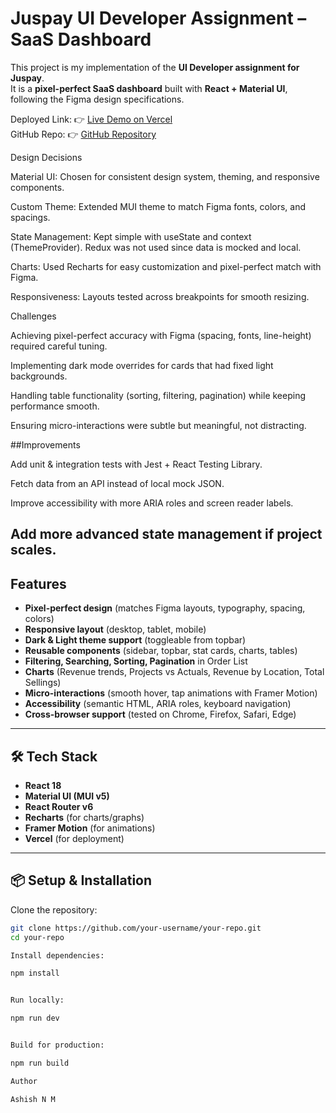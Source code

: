 # Juspay UI Developer Assignment – SaaS Dashboard

This project is my implementation of the **UI Developer assignment for Juspay**.  
It is a **pixel-perfect SaaS dashboard** built with **React + Material UI**, following the Figma design specifications.  

Deployed Link: 👉 [Live Demo on Vercel](https://your-vercel-link.vercel.app)  
GitHub Repo: 👉 [GitHub Repository](https://github.com/your-username/your-repo)

Design Decisions

Material UI: Chosen for consistent design system, theming, and responsive components.

Custom Theme: Extended MUI theme to match Figma fonts, colors, and spacings.

State Management: Kept simple with useState and context (ThemeProvider).
Redux was not used since data is mocked and local.

Charts: Used Recharts for easy customization and pixel-perfect match with Figma.

Responsiveness: Layouts tested across breakpoints for smooth resizing.

Challenges

Achieving pixel-perfect accuracy with Figma (spacing, fonts, line-height) required careful tuning.

Implementing dark mode overrides for cards that had fixed light backgrounds.

Handling table functionality (sorting, filtering, pagination) while keeping performance smooth.

Ensuring micro-interactions were subtle but meaningful, not distracting.

##Improvements

Add unit & integration tests with Jest + React Testing Library.

Fetch data from an API instead of local mock JSON.

Improve accessibility with more ARIA roles and screen reader labels.

Add more advanced state management if project scales.
---

## Features
- **Pixel-perfect design** (matches Figma layouts, typography, spacing, colors)
- **Responsive layout** (desktop, tablet, mobile)
- **Dark & Light theme support** (toggleable from topbar)
- **Reusable components** (sidebar, topbar, stat cards, charts, tables)
- **Filtering, Searching, Sorting, Pagination** in Order List
- **Charts** (Revenue trends, Projects vs Actuals, Revenue by Location, Total Sellings)
- **Micro-interactions** (smooth hover, tap animations with Framer Motion)
- **Accessibility** (semantic HTML, ARIA roles, keyboard navigation)
- **Cross-browser support** (tested on Chrome, Firefox, Safari, Edge)

---

## 🛠️ Tech Stack
- **React 18**
- **Material UI (MUI v5)**
- **React Router v6**
- **Recharts** (for charts/graphs)
- **Framer Motion** (for animations)
- **Vercel** (for deployment)

---

## 📦 Setup & Installation

Clone the repository:
   ```bash
   git clone https://github.com/your-username/your-repo.git
   cd your-repo

Install dependencies:

npm install


Run locally:

npm run dev


Build for production:

npm run build

Author

Ashish N M